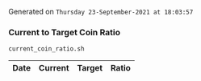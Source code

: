 Generated on `Thursday 23-September-2021 at 18:03:57`

### Current to Target Coin Ratio
`current_coin_ratio.sh`

Date|Current|Target|Ratio
---|---|---|---
